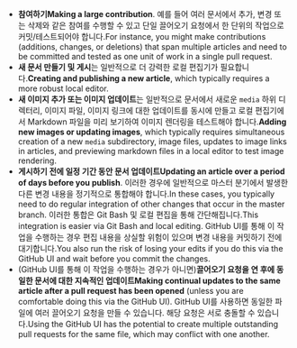  - <span data-ttu-id="7dde4-101">**참여하기**</span><span class="sxs-lookup"><span data-stu-id="7dde4-101">**Making a large contribution**.</span></span> <span data-ttu-id="7dde4-102">예를 들어 여러 문서에서 추가, 변경 또는 삭제와 같은 참여를 수행할 수 있고 단일 끌어오기 요청에서 한 단위의 작업으로 커밋/테스트되어야 합니다.</span><span class="sxs-lookup"><span data-stu-id="7dde4-102">For instance, you might make contributions (additions, changes, or deletions) that span multiple articles and need to be committed and tested as one unit of work in a single pull request.</span></span> 
 - <span data-ttu-id="7dde4-103">**새 문서 만들기 및 게시**는 일반적으로 더 강력한 로컬 편집기가 필요합니다.</span><span class="sxs-lookup"><span data-stu-id="7dde4-103">**Creating and publishing a new article**, which typically requires a more robust local editor.</span></span> 
 - <span data-ttu-id="7dde4-104">**새 이미지 추가 또는 이미지 업데이트**는 일반적으로 문서에서 새로운 `media` 하위 디렉터리, 이미지 파일, 이미지 링크에 대한 업데이트를 동시에 만들고 로컬 편집기에서 Markdown 파일을 미리 보기하여 이미지 렌더링을 테스트해야 합니다.</span><span class="sxs-lookup"><span data-stu-id="7dde4-104">**Adding new images or updating images**, which typically requires simultaneous creation of a new `media` subdirectory, image files, updates to image links in articles, and previewing markdown files in a local editor to test image rendering.</span></span>
 - <span data-ttu-id="7dde4-105">**게시하기 전에 일정 기간 동안 문서 업데이트**</span><span class="sxs-lookup"><span data-stu-id="7dde4-105">**Updating an article over a period of days before you publish**.</span></span> <span data-ttu-id="7dde4-106">이러한 경우에 일반적으로 마스터 분기에서 발생한 다른 변경 내용을 정기적으로 통합해야 합니다.</span><span class="sxs-lookup"><span data-stu-id="7dde4-106">In these cases, you typically need to do regular integration of other changes that occur in the master branch.</span></span> <span data-ttu-id="7dde4-107">이러한 통합은 Git Bash 및 로컬 편집을 통해 간단해집니다.</span><span class="sxs-lookup"><span data-stu-id="7dde4-107">This integration is easier via Git Bash and local editing.</span></span> <span data-ttu-id="7dde4-108">GitHub UI를 통해 이 작업을 수행하는 경우 편집 내용을 상실할 위험이 있으며 변경 내용을 커밋하기 전에 대기합니다.</span><span class="sxs-lookup"><span data-stu-id="7dde4-108">You also run the risk of losing your edits if you do this via the GitHub UI and wait before you commit the changes.</span></span>
 - <span data-ttu-id="7dde4-109">(GitHub UI를 통해 이 작업을 수행하는 경우가 아니면)**끌어오기 요청을 연 후에 동일한 문서에 대한 지속적인 업데이트**</span><span class="sxs-lookup"><span data-stu-id="7dde4-109">**Making continual updates to the same article after a pull request has been opened** (unless you are comfortable doing this via the GitHub UI).</span></span> <span data-ttu-id="7dde4-110">GitHub UI를 사용하면 동일한 파일에 여러 끌어오기 요청을 만들 수 있습니다. 해당 요청은 서로 충돌할 수 있습니다.</span><span class="sxs-lookup"><span data-stu-id="7dde4-110">Using the GitHub UI has the potential to create multiple outstanding pull requests for the same file, which may conflict with one another.</span></span> 